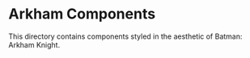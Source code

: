 # Arkham Components

This directory contains components styled in the aesthetic of Batman: Arkham Knight.